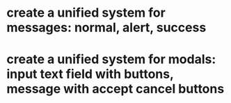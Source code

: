 # create a unified system for messages: normal, alert, success
# create a unified system for modals: input text field with buttons, message with accept cancel buttons

